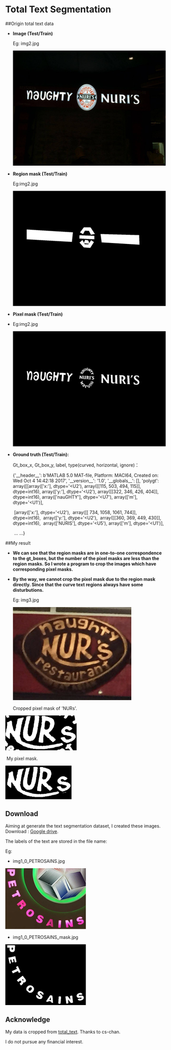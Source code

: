 # Total Text Segmentation

##Origin total text data

* **Image (Test/Train)**

  Eg: img2.jpg

  <img src="./img2 2.jpg" style="zoom:50%;" />

* **Region mask (Test/Train)**

  Eg:img2.jpg

  <img src="./img2.png" style="zoom:50%;" />

* **Pixel mask (Test/Train)**

* Eg:img2.jpg

  <img src="./img2.jpg" style="zoom:50%;" />

* **Ground truth (Test/Train):**

  Gt_box_x, Gt_box_y, label, type(curved, horizontal, ignore)：

  {'\_\_header\_\_': b'MATLAB 5.0 MAT-file, Platform: MACI64, Created on: Wed Oct  4 14:42:18 2017',
   '\_\_version\_\_': '1.0',
   '\_\_globals\_\_': [],
   'polygt': array([[array(['x:'], dtype='<U2'),
           array([[115, 503, 494, 115]], dtype=int16),
           array(['y:'], dtype='<U2'),
           array([[322, 346, 426, 404]], dtype=int16),
           array(['nauGHTY'], dtype='<U7'), array(['m'], dtype='<U1')],

  ​        [array(['x:'], dtype='<U2'),
  ​         array([[ 734, 1058, 1061,  744]], dtype=int16),
  ​         array(['y:'], dtype='<U2'),
  ​         array([[360, 369, 449, 430]], dtype=int16),
  ​         array(['NURIS'], dtype='<U5'), array(['m'], dtype='<U1')],

  ​     	 ... ...}

  

##My result

* **We can see that the region masks are in one-to-one correspondence to the gt_boxes, but the number of the pixel masks are less than the region masks. So I wrote a program to crop the images which have corresponding pixel masks.**

* **By the way, we cannot crop the pixel mask due to the region mask directly. Since that the curve text regions always have some disturbutions.**

  Eg: img3.jpg

  <img src="./WechatIMG77.png" style="zoom:50%;" />

  Cropped pixel mask of 'NURs'.

<img src="./WechatIMG75.png" style="zoom:50%;" />

​		My pixel mask.

<img src="./WechatIMG76.png" style="zoom: 33%;" />

## Download

Aiming at generate the text segmentation dataset, I created these images. Download : [Google drive]().

The labels of the text are stored in the file name:

Eg:

*  img1_0_PETROSAINS.jpg

<img src="./img1_0_PETROSAINS.jpg" style="zoom:50%;" />

* img1_0_PETROSAINS_mask.jpg

<img src="./img1_0_PETROSAINS_mask.jpg" style="zoom:50%;" />

## Acknowledge

My data is cropped from [total_text](https://github.com/cs-chan/Total-Text-Dataset). Thanks to cs-chan. 

I do not pursue any financial interest.
